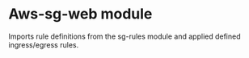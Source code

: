 # Aws-sg-web module

Imports rule definitions from the sg-rules module and applied defined ingress/egress rules.